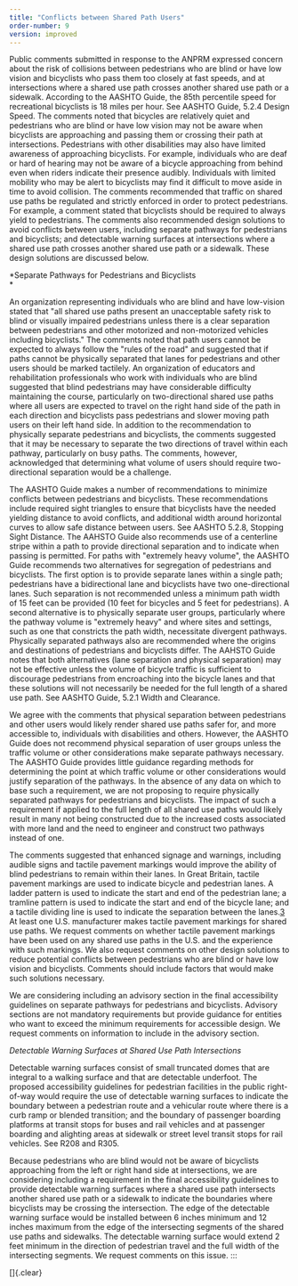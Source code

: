 ```yaml
---
title: "Conflicts between Shared Path Users"
order-number: 9
version: improved
---
```

Public comments submitted in response to the ANPRM expressed concern
about the risk of collisions between pedestrians who are blind or have
low vision and bicyclists who pass them too closely at fast speeds, and
at intersections where a shared use path crosses another shared use path
or a sidewalk. According to the AASHTO Guide, the 85th percentile speed
for recreational bicyclists is 18 miles per hour. See AASHTO Guide,
5.2.4 Design Speed. The comments noted that bicycles are relatively
quiet and pedestrians who are blind or have low vision may not be aware
when bicyclists are approaching and passing them or crossing their path
at intersections. Pedestrians with other disabilities may also have
limited awareness of approaching bicyclists. For example, individuals
who are deaf or hard of hearing may not be aware of a bicycle
approaching from behind even when riders indicate their presence
audibly. Individuals with limited mobility who may be alert to
bicyclists may find it difficult to move aside in time to avoid
collision. The comments recommended that traffic on shared use paths be
regulated and strictly enforced in order to protect pedestrians. For
example, a comment stated that bicyclists should be required to always
yield to pedestrians. The comments also recommended design solutions to
avoid conflicts between users, including separate pathways for
pedestrians and bicyclists; and detectable warning surfaces at
intersections where a shared use path crosses another shared use path or
a sidewalk. These design solutions are discussed below.

*Separate Pathways for Pedestrians and Bicyclists\
*

An organization representing individuals who are blind and have
low-vision stated that \"all shared use paths present an unacceptable
safety risk to blind or visually impaired pedestrians unless there is a
clear separation between pedestrians and other motorized and
non-motorized vehicles including bicyclists.\" The comments noted that
path users cannot be expected to always follow the \"rules of the road\"
and suggested that if paths cannot be physically separated that lanes
for pedestrians and other users should be marked tactilely. An
organization of educators and rehabilitation professionals who work with
individuals who are blind suggested that blind pedestrians may have
considerable difficulty maintaining the course, particularly on
two-directional shared use paths where all users are expected to travel
on the right hand side of the path in each direction and bicyclists pass
pedestrians and slower moving path users on their left hand side. In
addition to the recommendation to physically separate pedestrians and
bicyclists, the comments suggested that it may be necessary to separate
the two directions of travel within each pathway, particularly on busy
paths. The comments, however, acknowledged that determining what volume
of users should require two-directional separation would be a challenge.

The AASHTO Guide makes a number of recommendations to minimize conflicts
between pedestrians and bicyclists. These recommendations include
required sight triangles to ensure that bicyclists have the needed
yielding distance to avoid conflicts, and additional width around
horizontal curves to allow safe distance between users. See AASHTO
5.2.8, Stopping Sight Distance. The AAHSTO Guide also recommends use of
a centerline stripe within a path to provide directional separation and
to indicate when passing is permitted. For paths with \"extremely heavy
volume\", the AASHTO Guide recommends two alternatives for segregation
of pedestrians and bicyclists. The first option is to provide separate
lanes within a single path; pedestrians have a bidirectional lane and
bicyclists have two one-directional lanes. Such separation is not
recommended unless a minimum path width of 15 feet can be provided (10
feet for bicycles and 5 feet for pedestrians). A second alternative is
to physically separate user groups, particularly where the pathway
volume is \"extremely heavy\" and where sites and settings, such as one
that constricts the path width, necessitate divergent pathways.
Physically separated pathways also are recommended where the origins and
destinations of pedestrians and bicyclists differ. The AAHSTO Guide
notes that both alternatives (lane separation and physical separation)
may not be effective unless the volume of bicycle traffic is sufficient
to discourage pedestrians from encroaching into the bicycle lanes and
that these solutions will not necessarily be needed for the full length
of a shared use path. See AASHTO Guide, 5.2.1 Width and Clearance.

We agree with the comments that physical separation between pedestrians
and other users would likely render shared use paths safer for, and more
accessible to, individuals with disabilities and others. However, the
AASHTO Guide does not recommend physical separation of user groups
unless the traffic volume or other considerations make separate pathways
necessary. The AASHTO Guide provides little guidance regarding methods
for determining the point at which traffic volume or other
considerations would justify separation of the pathways. In the absence
of any data on which to base such a requirement, we are not proposing to
require physically separated pathways for pedestrians and bicyclists.
The impact of such a requirement if applied to the full length of all
shared use paths would likely result in many not being constructed due
to the increased costs associated with more land and the need to
engineer and construct two pathways instead of one.

The comments suggested that enhanced signage and warnings, including
audible signs and tactile pavement markings would improve the ability of
blind pedestrians to remain within their lanes. In Great Britain,
tactile pavement markings are used to indicate bicycle and pedestrian
lanes. A ladder pattern is used to indicate the start and end of the
pedestrian lane; a tramline pattern is used to indicate the start and
end of the bicycle lane; and a tactile dividing line is used to indicate
the separation between the
lanes.[3](conflicts-between-shared-path-users.html#3) At least one U.S.
manufacturer makes tactile pavement markings for shared use paths. We
request comments on whether tactile pavement markings have been used on
any shared use paths in the U.S. and the experience with such markings.
We also request comments on other design solutions to reduce potential
conflicts between pedestrians who are blind or have low vision and
bicyclists. Comments should include factors that would make such
solutions necessary.

We are considering including an advisory section in the final
accessibility guidelines on separate pathways for pedestrians and
bicyclists. Advisory sections are not mandatory requirements but provide
guidance for entities who want to exceed the minimum requirements for
accessible design. We request comments on information to include in the
advisory section.

*Detectable Warning Surfaces at Shared Use Path Intersections*

Detectable warning surfaces consist of small truncated domes that are
integral to a walking surface and that are detectable underfoot. The
proposed accessibility guidelines for pedestrian facilities in the
public right-of-way would require the use of detectable warning surfaces
to indicate the boundary between a pedestrian route and a vehicular
route where there is a curb ramp or blended transition; and the boundary
of passenger boarding platforms at transit stops for buses and rail
vehicles and at passenger boarding and alighting areas at sidewalk or
street level transit stops for rail vehicles. See R208 and R305.

Because pedestrians who are blind would not be aware of bicyclists
approaching from the left or right hand side at intersections, we are
considering including a requirement in the final accessibility
guidelines to provide detectable warning surfaces where a shared use
path intersects another shared use path or a sidewalk to indicate the
boundaries where bicyclists may be crossing the intersection. The edge
of the detectable warning surface would be installed between 6 inches
minimum and 12 inches maximum from the edge of the intersecting segments
of the shared use paths and sidewalks. The detectable warning surface
would extend 2 feet minimum in the direction of pedestrian travel and
the full width of the intersecting segments. We request comments on this
issue.
:::

[]{.clear}
